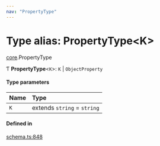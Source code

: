 ```yaml
---
nav: "PropertyType"
---
```

# Type alias: PropertyType<K\>

[core](../modules/core.md).PropertyType

Ƭ **PropertyType**<`K`\>: `K` \| `ObjectProperty`

#### Type parameters

| Name | Type |
| :------ | :------ |
| `K` | extends `string` = `string` |

#### Defined in

[schema.ts:848](https://github.com/coda/packs-sdk/blob/main/schema.ts#L848)

